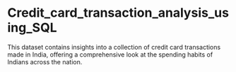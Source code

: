 # Credit_card_transaction_analysis_using_SQL
This dataset contains insights into a collection of credit card transactions made in India, offering a comprehensive look at the spending habits of Indians across the nation.
